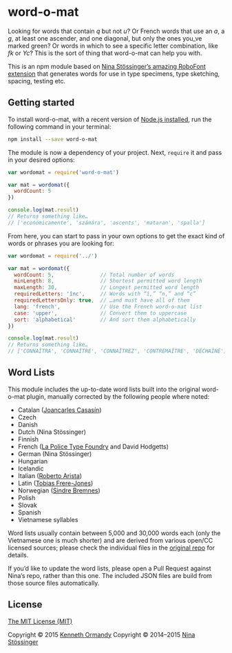# word-o-mat

Looking for words that contain _q_ but not _u_? Or French words that use an _a_, a _g_, at least one ascender, and one diagonal, but only the ones you_ve marked green? Or words in which to see a specific letter combination, like _fk_ or _Yc_? This is the sort of thing that word-o-mat can help you with.

This is an npm module based on [Nina Stössinger’s amazing RoboFont extension](https://github.com/ninastoessinger/word-o-mat) that generates words for use in type specimens, type sketching, spacing, testing etc.

## Getting started

To install word-o-mat, with a recent version of [Node.js installed](https://nodejs.org), run the following command in your terminal:

```sh
npm install --save word-o-mat
```

The module is now a dependency of your project. Next, `require` it and pass in your desired options:

```js
var wordomat = require('word-o-mat')

var mat = wordomat({
  wordCount: 5
})

console.log(mat.result)
// Returns something like…
// ['económicamente', 'számára', 'ascents', 'mataran', 'spalla']
```

From here, you can start to pass in your own options to get the exact kind of words or phrases you are looking for:

```js
var wordomat = require('../')

var mat = wordomat({
  wordCount: 5,               // Total number of words
  minLength: 8,               // Shortest permitted word length
  maxLength: 30,              // Longest permitted word length
  requiredLetters: 'înc',     // Words with “î,” “n,” and “c”
  requiredLettersOnly: true,  // …and must have all of them
  lang: 'french',             // Use the French word-o-mat list
  case: 'upper',              // Convert them to uppercase
  sort: 'alphabetical'        // And sort them alphabetically
})

console.log(mat.result)
// Returns something like…
// ['CONNAÎTRA', 'CONNAÎTRE', 'CONNAÎTREZ', 'CONTREMAÎTRE', 'DÉCHAÎNÉ']
```

<!--

## API

-->

## Word Lists

This module includes the up-to-date word lists built into the original word-o-mat plugin, manually corrected by the following people where noted:

<!--
- English
-->
- Catalan ([Joancarles Casasín](https://github.com/casasin))
- Czech
- Danish
- Dutch (Nina Stössinger)
- Finnish
- French ([La Police Type Foundry](https://github.com/LaPolice) and David Hodgetts)
- German (Nina Stössinger)
- Hungarian
- Icelandic
- Italian ([Roberto Arista](https://github.com/roberto-arista))
- Latin ([Tobias Frere-Jones](http://www.frerejones.com/))
- Norwegian ([Sindre Bremnes](https://monokrom.no/))
- Polish
- Slovak
- Spanish
- Vietnamese syllables

Word lists usually contain between 5,000 and 30,000 words each (only the Vietnamese one is much shorter) and are derived from various open/CC licensed sources; please check the individual files in the [original repo](https://github.com/ninastoessinger/word-o-mat) for details.

If you’d like to update the word lists, please open a Pull Request against Nina’s repo, rather than this one. The included JSON files are build from those source files automatically.

## License

[The MIT License (MIT)](LICENSE.md)

Copyright © 2015 [Kenneth Ormandy](http://kennethormandy.com/)
Copyright © 2014–2015 [Nina Stössinger](http://typologic.nl/)
